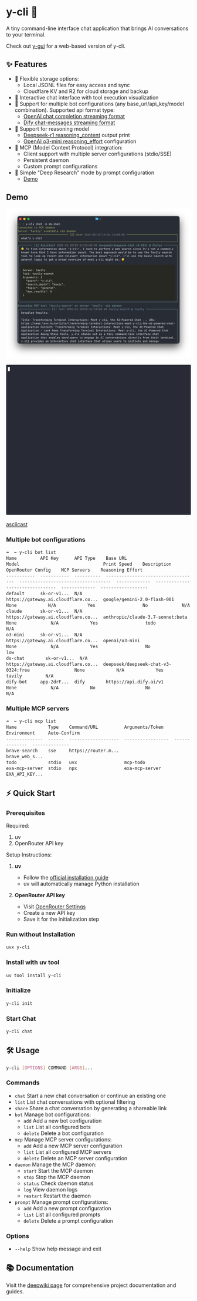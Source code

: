 # y-cli 🚀

A tiny command-line interface chat application that brings AI conversations to your terminal.

Check out [y-gui](https://github.com/luohy15/y-gui) for a web-based version of y-cli.

## ✨ Features

- 📝 Flexible storage options:
  - Local JSONL files for easy access and sync
  - Cloudflare KV and R2 for cloud storage and backup
- 💬 Interactive chat interface with tool execution visualization
- 🤖 Support for multiple bot configurations (any base_url/api_key/model combination). Supported api format type:
  - [OpenAI chat completion streaming format](https://platform.openai.com/docs/api-reference/chat/streaming)
  - [Dify chat-messages streaming format](https://docs.dify.ai/guides/application-publishing/developing-with-apis)
- 🤔 Support for reasoning model
  - [Deepseek-r1 reasoning_content](https://api-docs.deepseek.com/guides/reasoning_model) output print
  - [OpenAI o3-mini reasoning_effort](https://platform.openai.com/docs/guides/reasoning) configuration 
- 🔗 MCP (Model Context Protocol) integration:
  - Client support with multiple server configurations (stdio/SSE)
  - Persistent daemon
  - Custom prompt configurations
- 🧐 Simple "Deep Research" mode by prompt configuration
  - [Demo](https://cdn.luohy15.com/chat/660831.html)

## Demo

![demo](.github/visuals/demo.png)

![demo](.github/visuals/demo.gif)

[asciicast](https://asciinema.org/a/709735)

### Multiple bot configurations
```
➜  ~ y-cli bot list
Name         API Key      API Type    Base URL                             Model                                Print Speed    Description    OpenRouter Config    MCP Servers    Reasoning Effort
-----------  -----------  ----------  -----------------------------------  -----------------------------------  -------------  -------------  -------------------  -------------  ------------------
default      sk-or-v1...  N/A         https://gateway.ai.cloudflare.co...  google/gemini-2.0-flash-001          None            N/A            Yes                  No             N/A
claude       sk-or-v1...  N/A         https://gateway.ai.cloudflare.co...  anthropic/claude-3.7-sonnet:beta     None             N/A            Yes                  todo           N/A
o3-mini      sk-or-v1...  N/A         https://gateway.ai.cloudflare.co...  openai/o3-mini                       None             N/A            Yes                  No             low
ds-chat        sk-or-v1...  N/A         https://gateway.ai.cloudflare.co...  deepseek/deepseek-chat-v3-0324:free                 None            N/A            Yes                  tavily         N/A
dify-bot     app-2drF...  dify        https://api.dify.ai/v1                                                    None             N/A            No                   No             N/A
```

### Multiple MCP servers
```
➜  ~ y-cli mcp list
Name            Type    Command/URL          Arguments/Token    Environment     Auto-Confirm
--------------  ------  -------------------  -----------------  --------------  --------------
brave-search    sse     https://router.m...                                     brave_web_s...
todo            stdio   uvx                  mcp-todo
exa-mcp-server  stdio   npx                  exa-mcp-server     EXA_API_KEY...
```

## ⚡ Quick Start

### Prerequisites

Required:
1. uv
2. OpenRouter API key

Setup Instructions:
1. **uv**
   - Follow the [official installation guide](https://docs.astral.sh/uv/getting-started/installation/)
   - uv will automatically manage Python installation

2. **OpenRouter API key**
   - Visit [OpenRouter Settings](https://openrouter.ai/settings/keys)
   - Create a new API key
   - Save it for the initialization step

### Run without Installation
```bash
uvx y-cli
```

### Install with uv tool
```bash
uv tool install y-cli
```

### Initialize
```bash
y-cli init
```

### Start Chat
```bash
y-cli chat
```

## 🛠️ Usage

```bash
y-cli [OPTIONS] COMMAND [ARGS]...
```

### Commands
- `chat`   Start a new chat conversation or continue an existing one
- `list`   List chat conversations with optional filtering
- `share`  Share a chat conversation by generating a shareable link
- `bot`    Manage bot configurations:
  - `add`     Add a new bot configuration
  - `list`    List all configured bots
  - `delete`  Delete a bot configuration
- `mcp`    Manage MCP server configurations:
  - `add`     Add a new MCP server configuration
  - `list`    List all configured MCP servers
  - `delete`  Delete an MCP server configuration
- `daemon`  Manage the MCP daemon:
  - `start`    Start the MCP daemon
  - `stop`     Stop the MCP daemon
  - `status`   Check daemon status
  - `log`      View daemon logs
  - `restart`  Restart the daemon
- `prompt` Manage prompt configurations:
  - `add`     Add a new prompt configuration
  - `list`    List all configured prompts
  - `delete`  Delete a prompt configuration

### Options
- `--help`  Show help message and exit

## 📚 Documentation

Visit the [deepwiki page](https://deepwiki.com/luohy15/y-cli) for comprehensive project documentation and guides.
